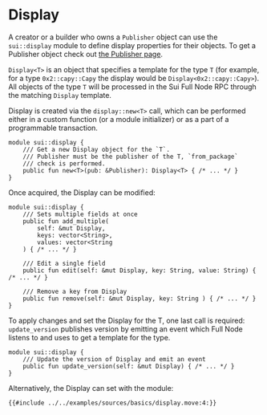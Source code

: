 # Display

A creator or a builder who owns a `Publisher` object can use the `sui::display` module to define display properties for their objects. To get a Publisher object check out [the Publisher page](./publisher).

`Display<T>` is an object that specifies a template for the type `T` (for example, for a type `0x2::capy::Capy` the display would be `Display<0x2::capy::Capy>`). All objects of the type `T` will be processed in the Sui Full Node RPC through the matching `Display` template.

Display is created via the `display::new<T>` call, which can be performed either in a custom function (or a module initializer) or as a part of a programmable transaction.

```move
module sui::display {
    /// Get a new Display object for the `T`.
    /// Publisher must be the publisher of the T, `from_package`
    /// check is performed.
    public fun new<T>(pub: &Publisher): Display<T> { /* ... */ }
}
```

Once acquired, the Display can be modified:
```move
module sui::display {
    /// Sets multiple fields at once
    public fun add_multiple(
        self: &mut Display,
        keys: vector<String>,
        values: vector<String
    ) { /* ... */ }

    /// Edit a single field
    public fun edit(self: &mut Display, key: String, value: String) { /* ... */ }

    /// Remove a key from Display
    public fun remove(self: &mut Display, key: String ) { /* ... */ }
}
```

To apply changes and set the Display for the T, one last call is required: `update_version` publishes version by emitting an event which Full Node listens to and uses to get a template for the type.
```move
module sui::display {
    /// Update the version of Display and emit an event
    public fun update_version(self: &mut Display) { /* ... */ }
}
```

Alternatively, the Display can set with the module:
```move
{{#include ../../examples/sources/basics/display.move:4:}}
```
